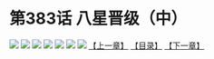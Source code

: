 # 第383话 八星晋级（中）
![](https://mhpic.xiaomingtaiji.net/comic/D/斗破苍穹拆分版/383话/1.jpg-zymk.middle.webp)
![](https://mhpic.xiaomingtaiji.net/comic/D/斗破苍穹拆分版/383话/2.jpg-zymk.middle.webp)
![](https://mhpic.xiaomingtaiji.net/comic/D/斗破苍穹拆分版/383话/3.jpg-zymk.middle.webp)
![](https://mhpic.xiaomingtaiji.net/comic/D/斗破苍穹拆分版/383话/4.jpg-zymk.middle.webp)
![](https://mhpic.xiaomingtaiji.net/comic/D/斗破苍穹拆分版/383话/5.jpg-zymk.middle.webp)
![](https://mhpic.xiaomingtaiji.net/comic/D/斗破苍穹拆分版/383话/6.jpg-zymk.middle.webp)
![](https://mhpic.xiaomingtaiji.net/comic/D/斗破苍穹拆分版/383话/7.jpg-zymk.middle.webp)
[【上一章】](./382.md)
[【目录】](./README.md)
[【下一章】](./384.md)
